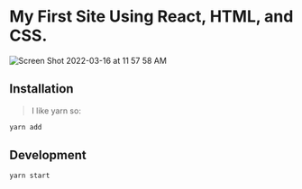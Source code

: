 # My First Site Using React, HTML, and CSS.
![Screen Shot 2022-03-16 at 11 57 58 AM](https://user-images.githubusercontent.com/38742706/158666368-c4b00934-c8f7-45d7-a2ee-4bde524d9363.png)



## Installation

> I like yarn so:

```bash
yarn add
```

## Development

`yarn start`
